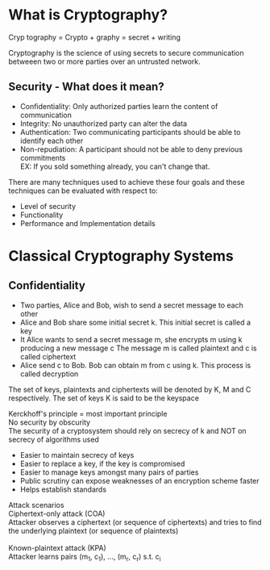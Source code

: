 # What is Cryptography?

Cryp tography = Crypto + graphy
= secret + writing

Cryptography is the science of using secrets to secure communication betweeen two or more parties over an untrusted network.

## Security - What does it mean?
- Confidentiality: Only authorized parties learn the content of communication
- Integrity: No unauthorized party can alter the data
- Authentication: Two communicating participants should be able to identify each other
- Non-repudiation: A participant should not be able to deny previous commitments <br>EX: If you sold something already, you can't change that.

There are many techniques used to achieve these four goals and these techniques can be evaluated with respect to:
- Level of security
- Functionality
- Performance and Implementation details
# Classical Cryptography Systems
## Confidentiality
- Two parties, Alice and Bob, wish to send a secret message to each other
- Alice and Bob share some initial secret k. This initial secret is called a key
- It Alice wants to send a secret message m, she encrypts m using k producing a new message c
The message m is called plaintext and c is called ciphertext
- Alice send c to Bob. Bob can obtain m from c using k.
This process is called decryption

The set of keys, plaintexts and ciphertexts will be denoted by K, M and C respectively. The set of keys K is said to be the keyspace

Kerckhoff's principle = most important principle <br>
No security by obscurity <br>
The security of a cryptosystem should rely on secrecy of k and NOT on secrecy of algorithms used
- Easier to maintain secrecy of keys
- Easier to replace a key, if the key is compromised
- Easier to manage keys amongst many pairs of parties
- Public scrutiny can expose weaknesses of an encryption scheme faster
- Helps establish standards

Attack scenarios <br>
Ciphertext-only attack (COA) <br>
Attacker observes a ciphertext (or sequence of ciphertexts) and tries to find the underlying plaintext (or sequence of plaintexts) <br><br>
Known-plaintext attack (KPA) <br>
Attacker learns pairs (m<sub>1</sub>, c<sub>1</sub>), ..., (m<sub>r</sub>, c<sub>r</sub>) s.t. c<sub>i</sub>
